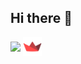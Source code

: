 ## Hi there 👋

<a href="https://streamlit.io/" target="blank"><img align="center" src="https://static-00.iconduck.com/assets.00/aws-icon-512x512-4v2f55fn.png" height="30" /></a>
<a href="https://streamlit.io/" target="blank"><img align="center" src="https://raw.githubusercontent.com/github/explore/968d1eb8fb6b704c6be917f0000283face4f33ee/topics/streamlit/streamlit.png" height="30" /></a>

<!--
**Edgarciah/Edgarciah** is a ✨ _special_ ✨ repository because its `README.md` (this file) appears on your GitHub profile.

Here are some ideas to get you started:

- 🔭 I’m currently working on ...
- 🌱 I’m currently learning ...
- 👯 I’m looking to collaborate on ...
- 🤔 I’m looking for help with ...
- 💬 Ask me about ...
- 📫 How to reach me: ...
- 😄 Pronouns: ...
- ⚡ Fun fact: ...
-->

